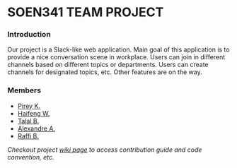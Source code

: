 # SOEN341 TEAM PROJECT

### Introduction

Our project is a Slack-like web application. Main goal of this application is to provide a nice conversation scene in workplace.
Users can join in different channels based on different topics or departments. Users can create channels for designated topics, etc.
Other features are on the way.

### Members

- [Pirey K.](https://github.com/Pirey96)
- [Haifeng W.](https://github.com/HanfordWu)
- [Talal B.](https://github.com/t98b)
- [Alexandre A.](https://github.com/Alxttar)
- [Raffi B.](https://github.com/raffialan)

*Checkout project [wiki page](https://github.com/Pirey96/Project-341/wiki) to access contribution guide and code convention, etc.*
